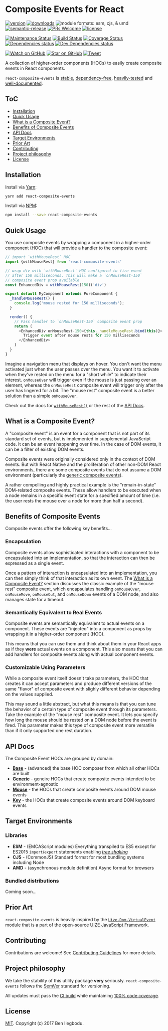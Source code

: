 # Composite Events for React

[![version](https://img.shields.io/npm/v/react-composite-events.svg)](http://npm.im/react-composite-events)
[![downloads](https://img.shields.io/npm/dt/react-composite-events.svg)](http://npm-stat.com/charts.html?package=react-composite-events&from=2017-07-18)
![module formats: esm, cjs, & umd](https://img.shields.io/badge/module%20formats-ems%2C%20cjs%2C%20umd-green.svg)
[![semantic-release](https://img.shields.io/badge/%20%20%F0%9F%93%A6%F0%9F%9A%80-semantic--release-e10079.svg)](https://github.com/semantic-release/semantic-release)
[![PRs Welcome](https://img.shields.io/badge/PRs-welcome-brightgreen.svg)](http://makeapullrequest.com)
[![license](https://img.shields.io/github/license/benmvp/react-composite-events.svg)](LICENSE)

[![Maintenance Status](https://img.shields.io/badge/status-maintained-brightgreen.svg)](https://github.com/benmvp/react-composite-events/pulse)
[![Build Status](https://travis-ci.org/benmvp/react-composite-events.svg?branch=master)](https://travis-ci.org/benmvp/react-composite-events)
[![Coverage Status](https://coveralls.io/repos/github/benmvp/react-composite-events/badge.svg?branch=master)](https://coveralls.io/github/benmvp/react-composite-events?branch=master)
[![Dependencies status](https://img.shields.io/david/benmvp/react-composite-events.svg)](https://david-dm.org/benmvp/react-composite-events#info=dependencies)
[![Dev Dependencies status](https://img.shields.io/david/dev/benmvp/react-composite-events.svg)](https://david-dm.org/benmvp/react-composite-events#info=devDependencies)

[![Watch on GitHub](https://img.shields.io/github/watchers/benmvp/react-composite-events.svg?style=social)](https://github.com/benmvp/react-composite-events/watchers)
[![Star on GitHub](https://img.shields.io/github/stars/benmvp/react-composite-events.svg?style=social)](https://github.com/benmvp/react-composite-events/stargazers)
[![Tweet](https://img.shields.io/twitter/url/https/github.com/benmvp/react-composite-events.svg?style=social)](https://twitter.com/intent/tweet?text=Check%20out%20react-composite-events%20by%20%40benmvp!%0A%0Ahttps%3A%2F%2Fgithub.com%2Fbenmvp%2Freact-composite-events)

A collection of higher-order components (HOCs) to easily create composite events in React components.

`react-composite-events` is [stable](https://travis-ci.org/benmvp/react-composite-events), [dependency-free](https://david-dm.org/benmvp/react-composite-events#info=dependencies), [heavily-tested](https://coveralls.io/github/benmvp/react-composite-events?branch=master) and [well-documented](#api-docs).

## ToC

- [Installation](#installation)
- [Quick Usage](#quick-usage)
- [What is a Composite Event?](#what-is-a-composite-event)
- [Benefits of Composite Events](#benefits-of-composite-events)
- [API Docs](#api-docs)
- [Target Environments](#target-environments)
- [Prior Art](#prior-art)
- [Contributing](CONTRIBUTING.md)
- [Project philosophy](#project-philosophy)
- [License](LICENSE)

## Installation

Install via [Yarn](https://yarnpkg.com/lang/en/docs/managing-dependencies/):

```sh
yarn add react-composite-events
```

Install via [NPM](https://docs.npmjs.com/getting-started/installing-npm-packages-locally):

```sh
npm install --save react-composite-events
```

## Quick Usage

You use composite events by wrapping a component in a higher-order component (HOC) that will provide a handler to the composite event:

```js
// import `withMouseRest` HOC
import {withMouseRest} from 'react-composite-events'

// wrap div with `withMouseRest` HOC configured to fire event
// after 150 milliseconds. This will make a `onMouseRest-150`
// composite event prop available
const EnhancedDiv = withMouseRest(150)('div')

export default MyComponent extends PureComponent {
  _handleMouseRest() {
    console.log('mouse rested for 150 milliseconds');
  }

  render() {
    // Pass handler to `onMouseRest-150` composite event prop
    return (
      <EnhancedDiv onMouseRest-150={this._handleMouseRest.bind(this)}>
        Trigger event after mouse rests for 150 milliseconds
      </EnhancedDiv>
    )
  }
}
```

Imagine a navigation menu that displays on hover. You don't want the menu activated just when the user passes over the menu. You want it to activate when they've rested on the menu for a "short while" to indicate their interest. `onMouseOver` will trigger even if the mouse is just passing over an element, whereas the `onMouseRest` composite event will trigger only after the user has lingered for a bit. The "mouse rest" composite event is a better solution than a simple `onMouseOver`.

Check out the docs for [`withMouseRest()`](src/mouse.md/#withmouserest) or the rest of the [API Docs](#api-docs).

## What is a Composite Event?

A "composite event" is an event for a component that is not part of its standard set of events, but is implemented in supplemental JavaScript code. It can be an event happening over time. In the case of DOM events, it can be a filter of existing DOM events.

Composite events were originally considered only in the context of DOM events. But with React Native and the proliferation of other non-DOM React environments, there are some composite events that do not assume a DOM environment (particularly the [generic composite events](src/generic.md)).

A rather compelling and highly practical example is the "remain-in-state" DOM-related composite events. These allow handlers to be executed when a node remains in a specific event state for a specified amount of time (i.e. the user rests the mouse over a node for more than half a second).

## Benefits of Composite Events

Composite events offer the following key benefits...

### Encapsulation

Composite events allow sophisticated interactions with a component to be encapsulated into an implementation, so that the interaction can then be expressed as a single event.

Once a pattern of interaction is encapsulated into an implementation, you can then simply think of that interaction as its own event. The [What is a Composite Event?](#what-is-a-composite-event) section discusses the classic example of the "mouse rest" composite event, which encapsulates handling `onMouseOver`, `onMouseMove`, `onMouseOut`, and `onMouseDown` events of a DOM node, and also manages state for a timeout.

### Semantically Equivalent to Real Events

Composite events are semantically equivalent to actual events on a component. These events are "injected" into a component as props by wrapping it in a higher-order component (HOC).

This means that you can use them and think about them in your React apps as if they **were** actual events on a component. This also means that you can add handlers for composite events along with actual component events.

### Customizable Using Parameters

While a composite event itself doesn't take parameters, the HOC that creates it can accept parameters and produce different versions of the same "flavor" of composite event with slighly different behavior depending on the values supplied.

This may sound a little abstract, but what this means is that you can tune the behavior of a certain type of composite event through its parameters. Take the example of the "mouse rest" composite event. It lets you specify how long the mouse should be rested on a DOM node before the event is fired. This parameter makes this type of composite event more versatile than if it only supported one rest duration.

## API Docs

The Composite Event HOCs are grouped by domain:

- [**Base**](src/compose.md) - (advanced) the base HOC composer from which all other HOCs are built
- [**Generic**](src/generic.md) - geneirc HOCs that create composite events intended to be environment-agnostic
- [**Mouse**](src/mouse.md) - the HOCs that create composite events around DOM mouse events
- [**Key**](src/key.md) - the HOCs that create composite events around DOM keyboard events

## Target Environments

### Libraries

- **ESM** - (EMCAScript modules) Everything transpiled to ES5 except for ES2015 `import`/`export` statements enabling [_tree shaking_](https://webpack.js.org/guides/tree-shaking/)
- **CJS** - (CommonJS) Standard format for most bundling systems including Node
- **AMD** - (asynchronous module definition) Async format for browsers

### Bundled distributions

Coming soon...

## Prior Art

`react-composite-events` is heavily inspired by the [`Uize.Dom.VirtualEvent`](https://github.com/UIZE/UIZE-JavaScript-Framework/blob/master/site-source/js/Uize/Dom/VirtualEvent.js) module that is a part of the open-source [UIZE JavaScript Framework](https://github.com/UIZE/UIZE-JavaScript-Framework). 

## Contributing

Contributions are welcome! See [Contributing Guidelines](CONTRIBUTING.md) for more details.

## Project philosophy

We take the stability of this utility package **very** seriously. `react-composite-events` follows the [SemVer](http://semver.org/) standard for versioning.

All updates must pass the [CI build](https://travis-ci.org/benmvp/react-composite-events) while maintaining [100% code coverage](https://coveralls.io/github/benmvp/react-composite-events).

## License

[MIT](LICENSE). Copyright (c) 2017 Ben Ilegbodu.
